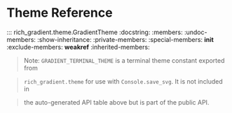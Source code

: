 # Theme Reference

::: rich_gradient.theme.GradientTheme
    :docstring:
    :members:
    :undoc-members:
    :show-inheritance:
    :private-members:
    :special-members: __init__
    :exclude-members: __weakref__
    :inherited-members:

> Note: `GRADIENT_TERMINAL_THEME` is a terminal theme constant exported from


> `rich_gradient.theme` for use with `Console.save_svg`. It is not included in


> the auto-generated API table above but is part of the public API.
